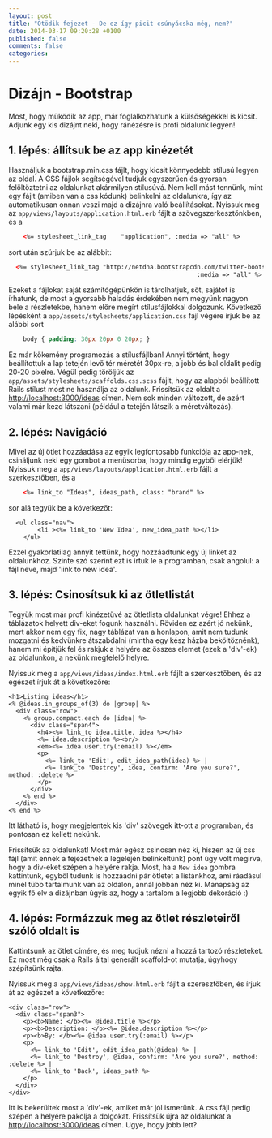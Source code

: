 ```yaml
---
layout: post
title: "Ötödik fejezet - De ez így picit csúnyácska még, nem?"
date: 2014-03-17 09:20:28 +0100
published: false
comments: false
categories:
---
```


# Dizájn - Bootstrap

Most, hogy működik az app, már foglalkozhatunk a külsőségekkel is kicsit. Adjunk egy kis dizájnt neki, hogy ránézésre is profi oldalunk legyen!

<!-- more -->

## 1. lépés: állítsuk be az app kinézetét

Használjuk a bootstrap.min.css fájlt, hogy kicsit könnyedebb stílusú legyen az oldal. A CSS fájlok segítségével tudjuk egyszerűen és gyorsan felöltöztetni az oldalunkat akármilyen stílusúvá. Nem kell mást tennünk, mint egy fájlt (amiben van a css kódunk) belinkelni az oldalunkra, így az automatikusan onnan veszi majd a dizájnra való beállításokat.
Nyissuk meg az `app/views/layouts/application.html.erb` fájlt a szövegszerkesztőnkben, és a

``` html app/views/layouts/application.html.erb
	<%= stylesheet_link_tag    "application", :media => "all" %>
```

sort után szúrjuk be az alábbit:

``` html app/views/layouts/application.html.erb
  <%= stylesheet_link_tag "http://netdna.bootstrapcdn.com/twitter-bootstrap/2.3.2/css/bootstrap.min.css", 
													:media => "all" %>

```

Ezeket a fájlokat saját számítógépünkön is tárolhatjuk, sőt, sajátot is írhatunk, de most a gyorsabb haladás érdekében nem megyünk nagyon bele a részletekbe, hanem előre megírt stílusfájlokkal dolgozunk.
Következő lépésként a `app/assets/stylesheets/application.css` fájl végére írjuk be az alábbi sort

``` css app/assets/stylesheets/application.css
	body { padding: 30px 20px 0 20px; }
```

Ez már kőkemény programozás a stílusfájlban! Annyi történt, hogy beállítottuk a lap tetején levő tér méretét 30px-re, a jobb és bal oldalit pedig 20-20 pixelre.
Végül pedig töröljük az `app/assets/stylesheets/scaffolds.css.scss` fájlt, hogy az alapból beállított Rails stílust most ne használja az oldalunk.
Frissítsük az oldalt a [http://localhost:3000/ideas](http://localhost:3000/ideas) címen. Nem sok minden változott, de azért valami már kezd látszani (például a tetején látszik a méretváltozás).

## 2. lépés: Navigáció

Mivel az új ötlet hozzáadása az egyik legfontosabb funkciója az app-nek, csináljunk neki egy gombot a menüsorba, hogy mindig egyből elérjük!
Nyissuk meg a `app/views/layouts/application.html.erb` fájlt a szerkesztőben, és a

``` html app/views/layouts/application.html.erb
	<%= link_to "Ideas", ideas_path, class: "brand" %>
```

sor alá tegyük be a következőt:

``` erb app/views/layouts/application.html.erb
  <ul class="nav">
		<li ><%= link_to 'New Idea', new_idea_path %></li>
	</ul>
```

Ezzel gyakorlatilag annyit tettünk, hogy hozzáadtunk egy új linket az oldalunkhoz. Szinte szó szerint ezt is írtuk le a programban, csak angolul: a fájl neve, majd 'link to new idea'.

## 3. lépés: Csinosítsuk ki az ötletlistát

Tegyük most már profi kinézetűvé az ötletlista oldalunkat végre! Ehhez a táblázatok helyett div-eket fogunk használni. Röviden ez azért jó nekünk, mert akkor nem egy fix, nagy táblázat van a honlapon, amit nem tudunk mozgatni és kedvünkre átszabdalni (mintha egy kész házba beköltöznénk), hanem mi építjük fel és rakjuk a helyére az összes elemet (ezek a 'div'-ek) az oldalunkon, a nekünk megfelelő helyre.

Nyissuk meg a `app/views/ideas/index.html.erb` fájlt a szerkesztőben, és az egészet írjuk át a következőre:

``` erb app/views/ideas/index.html.erb
<h1>Listing ideas</h1>
<% @ideas.in_groups_of(3) do |group| %>
  <div class="row">
    <% group.compact.each do |idea| %>
      <div class="span4">
        <h4><%= link_to idea.title, idea %></h4>
        <%= idea.description %><br/>
        <em><%= idea.user.try(:email) %></em>
        <p>
          <%= link_to 'Edit', edit_idea_path(idea) %> |
          <%= link_to 'Destroy', idea, confirm: 'Are you sure?', method: :delete %>
        </p>
      </div>
    <% end %>
  </div>
<% end %>
```

Itt látható is, hogy megjelentek kis 'div' szövegek itt-ott a programban, és pontosan ez kellett nekünk. 

Frissítsük az oldalunkat! Most már egész csinosan néz ki, hiszen az új css fájl (amit ennek a fejezetnek a legelején belinkeltünk) pont úgy volt megírva, hogy a div-eket szépen a helyére rakja.
Most, ha a `New idea` gombra kattintunk, egyből tudunk is hozzáadni pár ötletet a listánkhoz, ami ráadásul minél tübb tartalmunk van az oldalon, annál jobban néz ki.
Manapság az egyik fő elv a dizájnban úgyis az, hogy a tartalom a legjobb dekoráció :)

## 4. lépés: Formázzuk meg az ötlet részleteiről szóló oldalt is

Kattintsunk az ötlet címére, és meg tudjuk nézni a hozzá tartozó részleteket. Ez most még csak a Rails által generált scaffold-ot mutatja, úgyhogy szépítsünk rajta.

Nyissuk meg a `app/views/ideas/show.html.erb` fájlt a szeresztőben, és írjuk át az egészet a következőre:

``` erb app/views/ideas/show.html.erb
<div class="row">
  <div class="span3">
    <p><b>Name: </b><%= @idea.title %></p>
    <p><b>Description: </b><%= @idea.description %></p>
    <p><b>By: </b><%= @idea.user.try(:email) %></p>
    <p>
      <%= link_to 'Edit', edit_idea_path(@idea) %> |
      <%= link_to 'Destroy', @idea, confirm: 'Are you sure?', method: :delete %> |
      <%= link_to 'Back', ideas_path %>
    </p>
  </div>
</div>
```

Itt is bekerültek most a 'div'-ek, amiket már jól ismerünk. A css fájl pedig szépen a helyére pakolja a dolgokat.
Frissítsük újra az oldalunkat a [http://localhost:3000/ideas](http://localhost:3000/ideas) címen. Ugye, hogy jobb lett?
